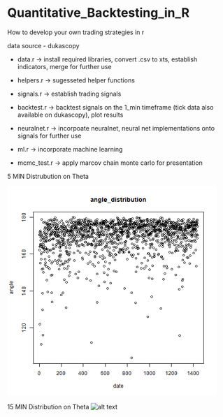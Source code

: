 # Quantitative_Backtesting_in_R
How to develop your own trading strategies in r

data source - dukascopy

- data.r -> install required libraries, convert .csv to xts, establish indicators, merge for further use
- helpers.r -> sugesseted helper functions
- signals.r -> establish trading signals
- backtest.r -> backtest signals on the 1_min timeframe (tick data also available on dukascopy), plot results

- neuralnet.r -> incorpoate neuralnet, neural net implementations onto signals for further use
- ml.r -> incorporate machine learning
- mcmc_test.r -> apply marcov chain monte carlo for presentation

5 MIN Distrubution on Theta

![alt text](https://github.com/tamzid2001/Quantitative_Backtesting_in_R/blob/main/buy_angle_distribution_5min.png)

15 MIN Distribution on Theta
![alt text](https://github.com/tamzid2001/Quantitative_Backtesting_in_R/blob/main/buy_angle_distribution_15min.png)


